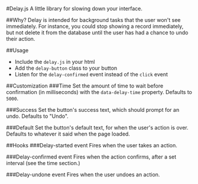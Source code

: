 #Delay.js
A little library for slowing down your interface.

##Why?
Delay is intended for background tasks that the user won't see immediately. For instance, you could stop showing a record immediately, but not delete it from the database until the user has had a chance to undo their action.

##Usage
- Include the `delay.js` in your html
- Add the `delay-button` class to your button
- Listen for the `delay-confirmed` event instead of the `click` event

##Customization
###Time
Set the amount of time to wait before confirmation (in milliseconds) with the `data-delay-time` property. Defaults to `5000`.

###Success
Set the button's success text, which should prompt for an undo. Defaults to "Undo".

###Default
Set the button's default text, for when the user's action is over. Defaults to whatever it said when the page loaded.

##Hooks
###Delay-started event
Fires when the user takes an action.

###Delay-confirmed event
Fires when the action confirms, after a set interval (see the time section.)

###Delay-undone event
Fires when the user undoes an action.